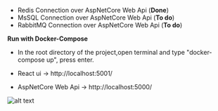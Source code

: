- Redis Connection over AspNetCore Web Api (**Done**)
- MsSQL Connection over AspNetCore Web Api (**To do**)
- RabbitMQ Connection over AspNetCore Web Api (**To do**)

**Run with Docker-Compose**

- In the root directory of the project,open terminal and type "docker-compose up", press enter.

- React ui -> http://localhost:5001/
- AspNetCore Web Api -> http://localhost:5000/


![alt text](https://github.com/suadev/docker-workshop-with-react-aspnetcore-redis-rabbitmq-mssql/blob/master/react_ui/public/docker_workshop.png)
